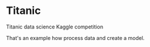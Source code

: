 # Titanic
Titanic data science Kaggle competition

That's an example how process data and create a model.
